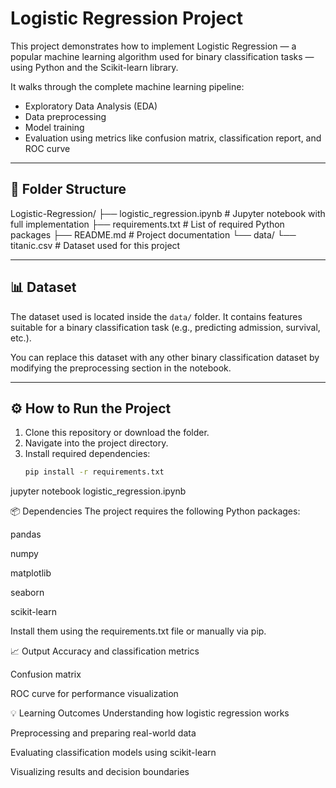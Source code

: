 
# Logistic Regression Project

This project demonstrates how to implement Logistic Regression — a popular machine learning algorithm used for binary classification tasks — using Python and the Scikit-learn library.

It walks through the complete machine learning pipeline:
- Exploratory Data Analysis (EDA)
- Data preprocessing
- Model training
- Evaluation using metrics like confusion matrix, classification report, and ROC curve

---

## 📁 Folder Structure
Logistic-Regression/
├── logistic_regression.ipynb # Jupyter notebook with full implementation
├── requirements.txt # List of required Python packages
├── README.md # Project documentation
└── data/
└── titanic.csv # Dataset used for this project

---

## 📊 Dataset

The dataset used is located inside the `data/` folder. It contains features suitable for a binary classification task (e.g., predicting admission, survival, etc.).

You can replace this dataset with any other binary classification dataset by modifying the preprocessing section in the notebook.

---

## ⚙️ How to Run the Project

1. Clone this repository or download the folder.
2. Navigate into the project directory.
3. Install required dependencies:
   ```bash
   pip install -r requirements.txt
jupyter notebook logistic_regression.ipynb


📦 Dependencies
The project requires the following Python packages:

pandas

numpy

matplotlib

seaborn

scikit-learn

Install them using the requirements.txt file or manually via pip.


📈 Output
Accuracy and classification metrics

Confusion matrix

ROC curve for performance visualization

💡 Learning Outcomes
Understanding how logistic regression works

Preprocessing and preparing real-world data

Evaluating classification models using scikit-learn

Visualizing results and decision boundaries

